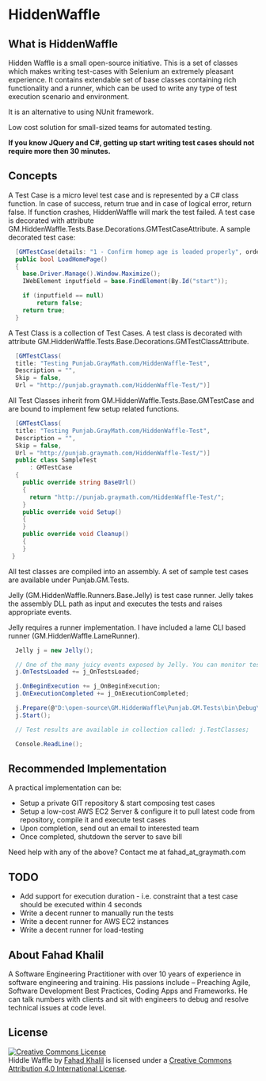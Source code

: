 HiddenWaffle
============

What is HiddenWaffle
--------------

Hidden Waffle is a small open-source initiative. This is a set of classes which makes writing test-cases with Selenium an extremely pleasant experience. It contains extendable set of base classes containing rich functionality and a runner, which can be used to write any type of test execution scenario and environment.

It is an alternative to using NUnit framework.

Low cost solution for small-sized teams for automated testing.

__If you know JQuery and C#, getting up start writing test cases should not require more then 30 minutes.__

Concepts
--------------

A Test Case is a micro level test case and is represented by a C# class function. In case of success, return true and in case of logical error, return false. If function crashes, HiddenWaffle will mark the test failed. A test case is decorated with attribute GM.HiddenWaffle.Tests.Base.Decorations.GMTestCaseAttribute. A sample decorated test case:

```C#
  [GMTestCase(details: "1 - Confirm homep age is loaded properly", order: 1)]
  public bool LoadHomePage()
  {
    base.Driver.Manage().Window.Maximize();
    IWebElement inputfield = base.FindElement(By.Id("start"));

    if (inputfield == null)
        return false;
    return true;
  }
```

A Test Class is a collection of Test Cases. A test class is decorated with attribute GM.HiddenWaffle.Tests.Base.Decorations.GMTestClassAttribute.

```C#
  [GMTestClass(
  title: "Testing Punjab.GrayMath.com/HiddenWaffle-Test",
  Description = "",
  Skip = false,
  Url = "http://punjab.graymath.com/HiddenWaffle-Test/")]
```

All Test Classes inherit from GM.HiddenWaffle.Tests.Base.GMTestCase and are bound to implement few setup related functions.

```C#
  [GMTestClass(
  title: "Testing Punjab.GrayMath.com/HiddenWaffle-Test",
  Description = "",
  Skip = false,
  Url = "http://punjab.graymath.com/HiddenWaffle-Test/")]
  public class SampleTest
      : GMTestCase
  {
    public override string BaseUrl()
    {
      return "http://punjab.graymath.com/HiddenWaffle-Test/";
    }
    public override void Setup()
    {
    }
    public override void Cleanup()
    {
    }
 }
```

All test classes are compiled into an assembly. A set of sample test cases are available under Punjab.GM.Tests.

Jelly (GM.HiddenWaffle.Runners.Base.Jelly) is test case runner. Jelly takes the assembly DLL path as input and executes the tests and raises appropriate events.

Jelly requires a runner implementation. I have included a lame CLI based runner (GM.HiddenWaffle.LameRunner).

```C#
  Jelly j = new Jelly();

  // One of the many juicy events exposed by Jelly. You can monitor test case progress while listening to the events
  j.OnTestsLoaded += j_OnTestsLoaded;

  j.OnBeginExecution += j_OnBeginExecution;
  j.OnExecutionCompleted += j_OnExecutionCompleted;

  j.Prepare(@"D:\open-source\GM.HiddenWaffle\Punjab.GM.Tests\bin\Debug\Punjab.GM.Tests.dll", 1);
  j.Start();

  // Test results are available in collection called: j.TestClasses;

  Console.ReadLine();
```

Recommended Implementation
--------------

A practical implementation can be:

- Setup a private GIT repository & start composing test cases
- Setup a low-cost AWS EC2 Server & configure it to pull latest code from repository, compile it and execute test cases
- Upon completion, send out an email to interested team
- Once completed, shutdown the server to save bill

Need help with any of the above? Contact me at fahad_at_graymath.com

TODO
--------------

- Add support for execution duration - i.e. constraint that a test case should be executed within 4 seconds
- Write a decent runner to manually run the tests
- Write a decent runner for AWS EC2 instances
- Write a decent runner for load-testing

About Fahad Khalil
--------------

A Software Engineering Practitioner with over 10 years of experience in software engineering and training. His passions include – Preaching Agile, Software Development Best Practices, Coding Apps and Frameworks. He can talk numbers with clients and sit with engineers to debug and resolve technical issues at code level. 

License
--------------

<a rel="license" href="http://creativecommons.org/licenses/by/4.0/"><img alt="Creative Commons License" style="border-width:0" src="http://i.creativecommons.org/l/by/4.0/88x31.png" /></a><br /><span xmlns:dct="http://purl.org/dc/terms/" property="dct:title">Hiddle Waffle</span> by <a xmlns:cc="http://creativecommons.org/ns#" href="http://graymath.com" property="cc:attributionName" rel="cc:attributionURL">Fahad Khalil</a> is licensed under a <a rel="license" href="http://creativecommons.org/licenses/by/4.0/">Creative Commons Attribution 4.0 International License</a>.
